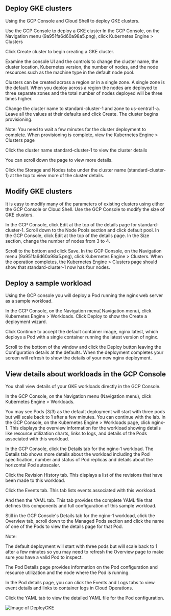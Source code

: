 ## Deploy GKE clusters
Using the GCP Console and Cloud Shell to deploy GKE clusters.

Use the GCP Console to deploy a GKE cluster
In the GCP Console, on the Navigation menu (9a951fa6d60a98a5.png), click Kubernetes Engine > Clusters

Click Create cluster to begin creating a GKE cluster.

Examine the console UI and the controls to change the cluster name, the cluster location, Kubernetes version, the number of nodes, and the node resources such as the machine type in the default node pool.

Clusters can be created across a region or in a single zone. A single zone is the default. When you deploy across a region the nodes are deployed to three separate zones and the total number of nodes deployed will be three times higher.

Change the cluster name to standard-cluster-1 and zone to us-central1-a. Leave all the values at their defaults and click Create.
The cluster begins provisioning.

Note: You need to wait a few minutes for the cluster deployment to complete.
When provisioning is complete, view the Kubernetes Engine > Clusters page 


Click the cluster name standard-cluster-1 to view the cluster details

You can scroll down the page to view more details.

Click the Storage and Nodes tabs under the cluster name (standard-cluster-1) at the top to view more of the cluster details.

## Modify GKE clusters
It is easy to modify many of the parameters of existing clusters using either the GCP Console or Cloud Shell. Use the GCP Console to modify the size of GKE clusters.

In the GCP Console, click Edit at the top of the details page for standard-cluster-1.
Scroll down to the Node Pools section and click default pool.
In the GCP Console, click Edit at the top of the details page.
In the Size section, change the number of nodes from 3 to 4.

Scroll to the bottom and click Save.
In the GCP Console, on the Navigation menu (9a951fa6d60a98a5.png), click Kubernetes Engine > Clusters.
When the operation completes, the Kubernetes Engine > Clusters page should show that standard-cluster-1 now has four nodes.


## Deploy a sample workload
Using the GCP console you will deploy a Pod running the nginx web server as a sample workload.

In the GCP Console, on the Navigation menu( Navigation menu), click Kubernetes Engine > Workloads.
Click Deploy to show the Create a deployment wizard.

Click Continue to accept the default container image, nginx.latest, which deploys a Pod with a single container running the latest version of nginx.

Scroll to the bottom of the window and click the Deploy button leaving the Configuration details at the defaults.
When the deployment completes your screen will refresh to show the details of your new nginx deployment.


## View details about workloads in the GCP Console
You shall view details of your GKE workloads directly in the GCP Console.

In the GCP Console, on the Navigation menu (Navigation menu), click Kubernetes Engine > Workloads.

You may see Pods (3/3) as the default deployment will start with three pods but will scale back to 1 after a few minutes. You can continue with the lab.
In the GCP Console, on the Kubernetes Engine > Workloads page, click nginx-1.
This displays the overview information for the workload showing details like resource utilization charts, links to logs, and details of the Pods associated with this workload.


In the GCP Console, click the Details tab for the nginx-1 workload. The Details tab shows more details about the workload including the Pod specification, number and status of Pod replicas and details about the horizontal Pod autoscaler.

Click the Revision History tab. This displays a list of the revisions that have been made to this workload.

Click the Events tab. This tab lists events associated with this workload.

And then the YAML tab. This tab provides the complete YAML file that defines this components and full configuration of this sample workload.

Still in the GCP Console's Details tab for the nginx-1 workload, click the Overview tab, scroll down to the Managed Pods section and click the name of one of the Pods to view the details page for that Pod.

Note:

The default deployment will start with three pods but will scale back to 1 after a few minutes so you may need to refresh the Overview page to make sure you have a valid Pod to inspect.

The Pod Details page provides information on the Pod configuration and resource utilization and the node where the Pod is running.

In the Pod details page, you can click the Events and Logs tabs to view event details and links to container logs in Cloud Operations.



Click the YAML tab to view the detailed YAML file for the Pod configuration.


![Image of DeployGKE](https://github.com/IamVigneshC/GCP-Architecting-with-Google-Kubernetes-Engine-/blob/main/Deploy%20GKE/DeployGKE.PNG)
